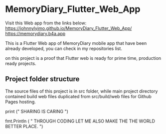 # MemoryDiary_Flutter_Web_App
Visit this Web app from the links below:
https://johnnylyimo.github.io/MemoryDiary_Flutter_Web_App/
https://memorydiary.b4a.app

This is a Flutter Web app of MemoryDiary mobile app that have been already developed, you can check in my repositories list.

on this project is a proof that Flutter web is ready for prime time, production ready projects.

## Project folder structure
The source files of this project is in src folder, while main project directory contained build web files duplicated from src/build/web files for Github Pages hosting.

print (" SHARING IS CARING ")

fmt.Println ( " THROUGH CODING LET ME ALSO MAKE THE THE WORLD BETTER PLACE. ")
